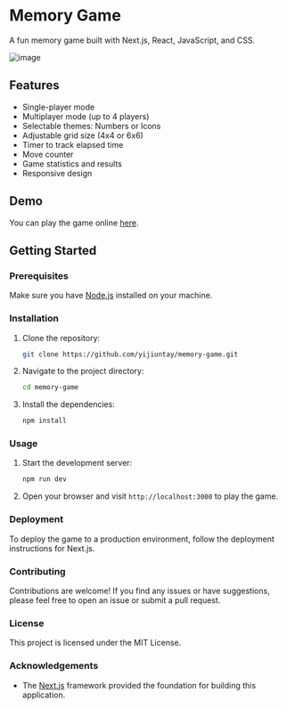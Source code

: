 # Memory Game

A fun memory game built with Next.js, React, JavaScript, and CSS.

![image](https://github.com/yijiuntay/memory-game/assets/86616844/7d04890d-9783-43c3-b82c-dbe3ec082c31)


## Features

- Single-player mode
- Multiplayer mode (up to 4 players)
- Selectable themes: Numbers or Icons
- Adjustable grid size (4x4 or 6x6)
- Timer to track elapsed time
- Move counter
- Game statistics and results
- Responsive design

## Demo

You can play the game online [here](https://memory-game-seven-vert.vercel.app/).

## Getting Started

### Prerequisites

Make sure you have [Node.js](https://nodejs.org) installed on your machine.

### Installation

1. Clone the repository:

   ```bash
   git clone https://github.com/yijiuntay/memory-game.git

2. Navigate to the project directory:

   ```bash
   cd memory-game

3. Install the dependencies:

    ```bash
    npm install

### Usage

1. Start the development server:

    ```bash
    npm run dev

2. Open your browser and visit `http://localhost:3000` to play the game.

### Deployment

To deploy the game to a production environment, follow the deployment instructions for Next.js.

### Contributing

Contributions are welcome! If you find any issues or have suggestions, please feel free to open an issue or submit a pull request.

### License

This project is licensed under the MIT License.

### Acknowledgements

* The [Next.js](https://nextjs.org/) framework provided the foundation for building this application.
